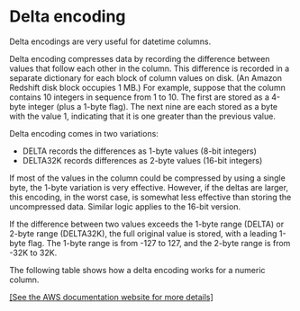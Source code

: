 # Delta encoding<a name="c_Delta_encoding"></a>

Delta encodings are very useful for datetime columns\.

Delta encoding compresses data by recording the difference between values that follow each other in the column\. This difference is recorded in a separate dictionary for each block of column values on disk\. \(An Amazon Redshift disk block occupies 1 MB\.\) For example, suppose that the column contains 10 integers in sequence from 1 to 10\. The first are stored as a 4\-byte integer \(plus a 1\-byte flag\)\. The next nine are each stored as a byte with the value 1, indicating that it is one greater than the previous value\.

Delta encoding comes in two variations: 
+ DELTA records the differences as 1\-byte values \(8\-bit integers\)
+ DELTA32K records differences as 2\-byte values \(16\-bit integers\)

If most of the values in the column could be compressed by using a single byte, the 1\-byte variation is very effective\. However, if the deltas are larger, this encoding, in the worst case, is somewhat less effective than storing the uncompressed data\. Similar logic applies to the 16\-bit version\.

If the difference between two values exceeds the 1\-byte range \(DELTA\) or 2\-byte range \(DELTA32K\), the full original value is stored, with a leading 1\-byte flag\. The 1\-byte range is from \-127 to 127, and the 2\-byte range is from \-32K to 32K\.

The following table shows how a delta encoding works for a numeric column\.

[\[See the AWS documentation website for more details\]](http://docs.aws.amazon.com/redshift/latest/dg/c_Delta_encoding.html)
